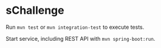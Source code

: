 # sChallenge

Run `mvn test` or `mvn integration-test` to execute tests.

Start service, including REST API with `mvn spring-boot:run`.
